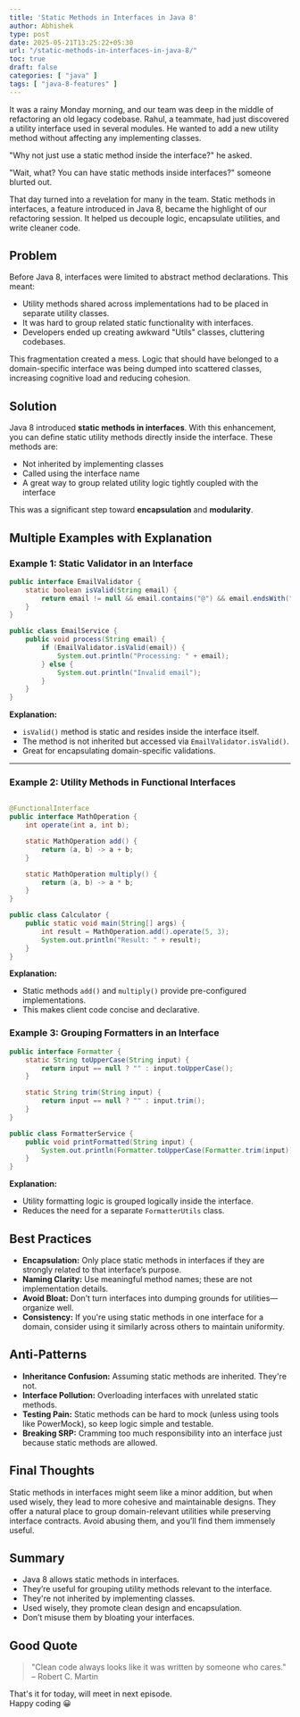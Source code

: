 ```yaml
---
title: 'Static Methods in Interfaces in Java 8'
author: Abhishek
type: post
date: 2025-05-21T13:25:22+05:30
url: "/static-methods-in-interfaces-in-java-8/"
toc: true
draft: false
categories: [ "java" ]
tags: [ "java-8-features" ]
---
```


It was a rainy Monday morning, and our team was deep in the middle of refactoring an old legacy codebase. Rahul, a
teammate, had just discovered a utility interface used in several modules. He wanted to add a new utility method without
affecting any implementing classes.

"Why not just use a static method inside the interface?" he asked.

"Wait, what? You can have static methods inside interfaces?" someone blurted out.

That day turned into a revelation for many in the team. Static methods in interfaces, a feature introduced in Java 8,
became the highlight of our refactoring session. It helped us decouple logic, encapsulate utilities, and write cleaner
code.

## Problem

Before Java 8, interfaces were limited to abstract method declarations. This meant:

* Utility methods shared across implementations had to be placed in separate utility classes.
* It was hard to group related static functionality with interfaces.
* Developers ended up creating awkward "Utils" classes, cluttering codebases.

This fragmentation created a mess. Logic that should have belonged to a domain-specific interface was being dumped into
scattered classes, increasing cognitive load and reducing cohesion.

## Solution

Java 8 introduced **static methods in interfaces**. With this enhancement, you can define static utility methods
directly inside the interface. These methods are:

* Not inherited by implementing classes
* Called using the interface name
* A great way to group related utility logic tightly coupled with the interface

This was a significant step toward **encapsulation** and **modularity**.

## Multiple Examples with Explanation

### Example 1: Static Validator in an Interface

```java
public interface EmailValidator {
    static boolean isValid(String email) {
        return email != null && email.contains("@") && email.endsWith(".com");
    }
}

public class EmailService {
    public void process(String email) {
        if (EmailValidator.isValid(email)) {
            System.out.println("Processing: " + email);
        } else {
            System.out.println("Invalid email");
        }
    }
}
```

**Explanation:**

* `isValid()` method is static and resides inside the interface itself.
* The method is not inherited but accessed via `EmailValidator.isValid()`.
* Great for encapsulating domain-specific validations.

---

### Example 2: Utility Methods in Functional Interfaces

```java

@FunctionalInterface
public interface MathOperation {
    int operate(int a, int b);

    static MathOperation add() {
        return (a, b) -> a + b;
    }

    static MathOperation multiply() {
        return (a, b) -> a * b;
    }
}

public class Calculator {
    public static void main(String[] args) {
        int result = MathOperation.add().operate(5, 3);
        System.out.println("Result: " + result);
    }
}
```

**Explanation:**

* Static methods `add()` and `multiply()` provide pre-configured implementations.
* This makes client code concise and declarative.

### Example 3: Grouping Formatters in an Interface

```java
public interface Formatter {
    static String toUpperCase(String input) {
        return input == null ? "" : input.toUpperCase();
    }

    static String trim(String input) {
        return input == null ? "" : input.trim();
    }
}

public class FormatterService {
    public void printFormatted(String input) {
        System.out.println(Formatter.toUpperCase(Formatter.trim(input)));
    }
}
```

**Explanation:**

* Utility formatting logic is grouped logically inside the interface.
* Reduces the need for a separate `FormatterUtils` class.

## Best Practices

* **Encapsulation:** Only place static methods in interfaces if they are strongly related to that interface’s purpose.
* **Naming Clarity:** Use meaningful method names; these are not implementation details.
* **Avoid Bloat:** Don’t turn interfaces into dumping grounds for utilities—organize well.
* **Consistency:** If you're using static methods in one interface for a domain, consider using it similarly across
  others to maintain uniformity.

## Anti-Patterns

* **Inheritance Confusion:** Assuming static methods are inherited. They're not.
* **Interface Pollution:** Overloading interfaces with unrelated static methods.
* **Testing Pain:** Static methods can be hard to mock (unless using tools like PowerMock), so keep logic simple and
  testable.
* **Breaking SRP:** Cramming too much responsibility into an interface just because static methods are allowed.

## Final Thoughts

Static methods in interfaces might seem like a minor addition, but when used wisely, they lead to more cohesive and
maintainable designs. They offer a natural place to group domain-relevant utilities while preserving interface
contracts. Avoid abusing them, and you’ll find them immensely useful.

## Summary

* Java 8 allows static methods in interfaces.
* They’re useful for grouping utility methods relevant to the interface.
* They're not inherited by implementing classes.
* Used wisely, they promote clean design and encapsulation.
* Don’t misuse them by bloating your interfaces.

## Good Quote

> "Clean code always looks like it was written by someone who cares."   
> – Robert C. Martin

That's it for today, will meet in next episode.  
Happy coding :grinning:
